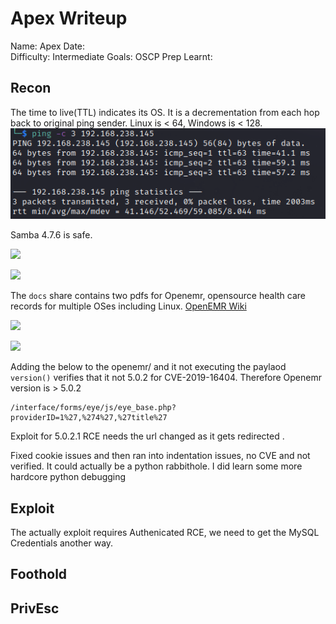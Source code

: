 # Apex Writeup
Name: Apex
Date:  
Difficulty:  Intermediate
Goals:  OSCP Prep
Learnt:

## Recon

The time to live(TTL) indicates its OS. It is a decrementation from each hop back to original ping sender. Linux is < 64, Windows is < 128.
![ping](OS-ProvingGrounds/Apex/Screenshots/ping.png)

Samba 4.7.6 is safe.

![](smbmap.png)

![](smbclient.png)

The `docs` share contains two pdfs for Openemr, opensource health care records for multiple OSes including Linux. [OpenEMR Wiki](https://www.open-emr.org/wiki/index.php/OpenEMR_Wiki_Home_Page)

![](nmapreadwriteshareweird.png)

![](openemrversionguess.png)

Adding the below to the openemr/ and it not executing the paylaod `version()` verifies that it not 5.0.2 for CVE-2019-16404. Therefore Openemr version is > 5.0.2
```
/interface/forms/eye/js/eye_base.php?providerID=1%27,%274%27,%27title%27
```

Exploit for 5.0.2.1 RCE needs the url changed as it gets redirected .

Fixed cookie issues and then ran into indentation issues, no CVE and not verified. It could actually be a python rabbithole. I did learn some more hardcore python debugging

## Exploit

The actually exploit requires Authenicated RCE, we need to get the MySQL Credentials  another way.

## Foothold

## PrivEsc

      
